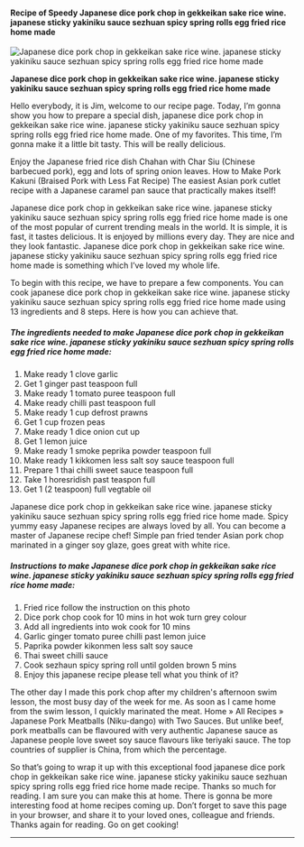             

#### Recipe of Speedy Japanese dice pork chop in gekkeikan sake rice wine. japanese sticky yakiniku sauce sezhuan spicy spring rolls egg fried rice home made

![Japanese dice pork chop in gekkeikan sake rice wine. japanese sticky yakiniku sauce sezhuan spicy spring rolls egg fried rice home made](https://img-global.cpcdn.com/recipes/5e5592a522ce7e20/751x532cq70/japanese-dice-pork-chop-in-gekkeikan-sake-rice-wine-japanese-sticky-yakiniku-sauce-sezhuan-spicy-sp-recipe-main-photo.jpg)

**Japanese dice pork chop in gekkeikan sake rice wine. japanese sticky yakiniku sauce sezhuan spicy spring rolls egg fried rice home made**

Hello everybody, it is Jim, welcome to our recipe page. Today, I’m gonna show you how to prepare a special dish, japanese dice pork chop in gekkeikan sake rice wine. japanese sticky yakiniku sauce sezhuan spicy spring rolls egg fried rice home made. One of my favorites. This time, I’m gonna make it a little bit tasty. This will be really delicious.

Enjoy the Japanese fried rice dish Chahan with Char Siu (Chinese barbecued pork), egg and lots of spring onion leaves. How to Make Pork Kakuni (Braised Pork with Less Fat Recipe) The easiest Asian pork cutlet recipe with a Japanese caramel pan sauce that practically makes itself!

Japanese dice pork chop in gekkeikan sake rice wine. japanese sticky yakiniku sauce sezhuan spicy spring rolls egg fried rice home made is one of the most popular of current trending meals in the world. It is simple, it is fast, it tastes delicious. It is enjoyed by millions every day. They are nice and they look fantastic. Japanese dice pork chop in gekkeikan sake rice wine. japanese sticky yakiniku sauce sezhuan spicy spring rolls egg fried rice home made is something which I’ve loved my whole life.

To begin with this recipe, we have to prepare a few components. You can cook japanese dice pork chop in gekkeikan sake rice wine. japanese sticky yakiniku sauce sezhuan spicy spring rolls egg fried rice home made using 13 ingredients and 8 steps. Here is how you can achieve that.

##### The ingredients needed to make Japanese dice pork chop in gekkeikan sake rice wine. japanese sticky yakiniku sauce sezhuan spicy spring rolls egg fried rice home made:

1.  Make ready 1 clove garlic
2.  Get 1 ginger past teaspoon full
3.  Make ready 1 tomato puree teaspoon full
4.  Make ready chilli past teaspoon full
5.  Make ready 1 cup defrost prawns
6.  Get 1 cup frozen peas
7.  Make ready 1 dice onion cut up
8.  Get 1 lemon juice
9.  Make ready 1 smoke peprika powder teaspoon full
10.  Make ready 1 kikkomen less salt soy sauce teaspoon full
11.  Prepare 1 thai chilli sweet sauce teaspoon full
12.  Take 1 horesridish past teaspon full
13.  Get 1 (2 teaspoon) full vegtable oil

Japanese dice pork chop in gekkeikan sake rice wine. japanese sticky yakiniku sauce sezhuan spicy spring rolls egg fried rice home made. Spicy yummy easy Japanese recipes are always loved by all. You can become a master of Japanese recipe chef! Simple pan fried tender Asian pork chop marinated in a ginger soy glaze, goes great with white rice.

##### Instructions to make Japanese dice pork chop in gekkeikan sake rice wine. japanese sticky yakiniku sauce sezhuan spicy spring rolls egg fried rice home made:

1.  Fried rice follow the instruction on this photo
2.  Dice pork chop cook for 10 mins in hot wok turn grey colour
3.  Add all ingredients into wok cook for 10 mins
4.  Garlic ginger tomato puree chilli past lemon juice
5.  Paprika powder kikonmen less salt soy sauce
6.  Thai sweet chilli sauce
7.  Cook sezhaun spicy spring roll until golden brown 5 mins
8.  Enjoy this japanese recipe please tell what you think of it?

The other day I made this pork chop after my children's afternoon swim lesson, the most busy day of the week for me. As soon as I came home from the swim lesson, I quickly marinated the meat. Home » All Recipes » Japanese Pork Meatballs (Niku-dango) with Two Sauces. But unlike beef, pork meatballs can be flavoured with very authentic Japanese sauce as Japanese people love sweet soy sauce flavours like teriyaki sauce. The top countries of supplier is China, from which the percentage.

So that’s going to wrap it up with this exceptional food japanese dice pork chop in gekkeikan sake rice wine. japanese sticky yakiniku sauce sezhuan spicy spring rolls egg fried rice home made recipe. Thanks so much for reading. I am sure you can make this at home. There is gonna be more interesting food at home recipes coming up. Don’t forget to save this page in your browser, and share it to your loved ones, colleague and friends. Thanks again for reading. Go on get cooking!

* * *